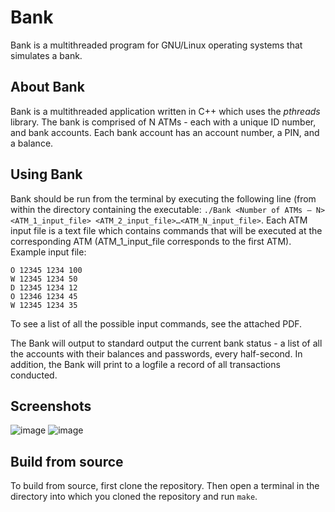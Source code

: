 # Bank
 
Bank is a multithreaded program for GNU/Linux operating systems that simulates a bank.

## About Bank

Bank is a multithreaded application written in C++ which uses the *pthreads* library. The bank is comprised of N ATMs - each with a unique ID number, and bank accounts. Each bank account has an account number, a PIN, and a balance. 

## Using Bank

Bank should be run from the terminal by executing the following line (from within the directory containing the executable: `./Bank <Number of ATMs – N> <ATM_1_input_file> <ATM_2_input_file>…<ATM_N_input_file>`. Each ATM input file is a text file which contains commands that will be executed at the corresponding ATM (ATM_1_input_file corresponds to the first ATM). Example input file:
```
O 12345 1234 100
W 12345 1234 50
D 12345 1234 12
O 12346 1234 45
W 12345 1234 35
```

To see a list of all the possible input commands, see the attached PDF.

The Bank will output to standard output the current bank status - a list of all the accounts with their balances and passwords, every half-second. In addition, the Bank will print to a logfile a record of all transactions conducted.

## Screenshots

![image](https://user-images.githubusercontent.com/47844685/130353266-da0ca478-d254-4346-98fa-fd2c27fbdd98.png)
![image](https://user-images.githubusercontent.com/47844685/130353287-3cff55c3-fc7f-44ae-aa52-09ebcd3013a4.png)

## Build from source

To build from source, first clone the repository. Then open a terminal in the directory into which you cloned the repository and run `make`.

